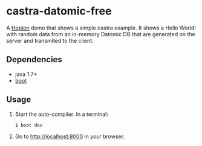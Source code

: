 # castra-datomic-free

A [Hoplon][2] demo that shows a simple castra example. It shows a Hello World! with
random data from an in-memory Datomic DB that are generated on the server and transmited to the client.

## Dependencies

- java 1.7+
- [boot][1]

## Usage

1. Start the auto-compiler. In a terminal:

    ```bash
    $ boot dev
    ```

2. Go to [http://localhost:8000][3] in your browser.

[1]: https://boot-clj.com
[2]: https://hoplon.io
[3]: http://localhost:8000
